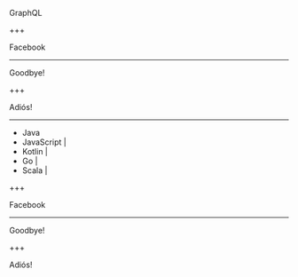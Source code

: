 GraphQL

+++

Facebook

---

Goodbye!

+++

Adiós!

---

- Java
- JavaScript |
- Kotlin     |
- Go         |
- Scala      |

+++

Facebook

---

Goodbye!

+++

Adiós!